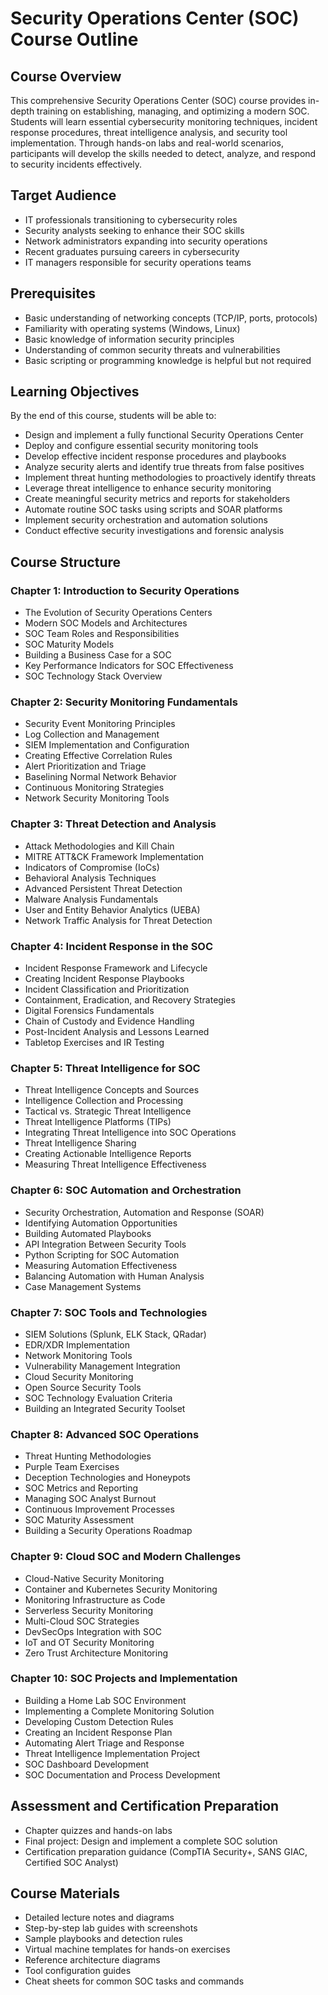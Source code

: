 # Security Operations Center (SOC) Course Outline

## Course Overview
This comprehensive Security Operations Center (SOC) course provides in-depth training on establishing, managing, and optimizing a modern SOC. Students will learn essential cybersecurity monitoring techniques, incident response procedures, threat intelligence analysis, and security tool implementation. Through hands-on labs and real-world scenarios, participants will develop the skills needed to detect, analyze, and respond to security incidents effectively.

## Target Audience
- IT professionals transitioning to cybersecurity roles
- Security analysts seeking to enhance their SOC skills
- Network administrators expanding into security operations
- Recent graduates pursuing careers in cybersecurity
- IT managers responsible for security operations teams

## Prerequisites
- Basic understanding of networking concepts (TCP/IP, ports, protocols)
- Familiarity with operating systems (Windows, Linux)
- Basic knowledge of information security principles
- Understanding of common security threats and vulnerabilities
- Basic scripting or programming knowledge is helpful but not required

## Learning Objectives
By the end of this course, students will be able to:
- Design and implement a fully functional Security Operations Center
- Deploy and configure essential security monitoring tools
- Develop effective incident response procedures and playbooks
- Analyze security alerts and identify true threats from false positives
- Implement threat hunting methodologies to proactively identify threats
- Leverage threat intelligence to enhance security monitoring
- Create meaningful security metrics and reports for stakeholders
- Automate routine SOC tasks using scripts and SOAR platforms
- Implement security orchestration and automation solutions
- Conduct effective security investigations and forensic analysis

## Course Structure

### Chapter 1: Introduction to Security Operations
- The Evolution of Security Operations Centers
- Modern SOC Models and Architectures
- SOC Team Roles and Responsibilities
- SOC Maturity Models
- Building a Business Case for a SOC
- Key Performance Indicators for SOC Effectiveness
- SOC Technology Stack Overview

### Chapter 2: Security Monitoring Fundamentals
- Security Event Monitoring Principles
- Log Collection and Management
- SIEM Implementation and Configuration
- Creating Effective Correlation Rules
- Alert Prioritization and Triage
- Baselining Normal Network Behavior
- Continuous Monitoring Strategies
- Network Security Monitoring Tools

### Chapter 3: Threat Detection and Analysis
- Attack Methodologies and Kill Chain
- MITRE ATT&CK Framework Implementation
- Indicators of Compromise (IoCs)
- Behavioral Analysis Techniques
- Advanced Persistent Threat Detection
- Malware Analysis Fundamentals
- User and Entity Behavior Analytics (UEBA)
- Network Traffic Analysis for Threat Detection

### Chapter 4: Incident Response in the SOC
- Incident Response Framework and Lifecycle
- Creating Incident Response Playbooks
- Incident Classification and Prioritization
- Containment, Eradication, and Recovery Strategies
- Digital Forensics Fundamentals
- Chain of Custody and Evidence Handling
- Post-Incident Analysis and Lessons Learned
- Tabletop Exercises and IR Testing

### Chapter 5: Threat Intelligence for SOC
- Threat Intelligence Concepts and Sources
- Intelligence Collection and Processing
- Tactical vs. Strategic Threat Intelligence
- Threat Intelligence Platforms (TIPs)
- Integrating Threat Intelligence into SOC Operations
- Threat Intelligence Sharing
- Creating Actionable Intelligence Reports
- Measuring Threat Intelligence Effectiveness

### Chapter 6: SOC Automation and Orchestration
- Security Orchestration, Automation and Response (SOAR)
- Identifying Automation Opportunities
- Building Automated Playbooks
- API Integration Between Security Tools
- Python Scripting for SOC Automation
- Measuring Automation Effectiveness
- Balancing Automation with Human Analysis
- Case Management Systems

### Chapter 7: SOC Tools and Technologies
- SIEM Solutions (Splunk, ELK Stack, QRadar)
- EDR/XDR Implementation
- Network Monitoring Tools
- Vulnerability Management Integration
- Cloud Security Monitoring
- Open Source Security Tools
- SOC Technology Evaluation Criteria
- Building an Integrated Security Toolset

### Chapter 8: Advanced SOC Operations
- Threat Hunting Methodologies
- Purple Team Exercises
- Deception Technologies and Honeypots
- SOC Metrics and Reporting
- Managing SOC Analyst Burnout
- Continuous Improvement Processes
- SOC Maturity Assessment
- Building a Security Operations Roadmap

### Chapter 9: Cloud SOC and Modern Challenges
- Cloud-Native Security Monitoring
- Container and Kubernetes Security Monitoring
- Monitoring Infrastructure as Code
- Serverless Security Monitoring
- Multi-Cloud SOC Strategies
- DevSecOps Integration with SOC
- IoT and OT Security Monitoring
- Zero Trust Architecture Monitoring

### Chapter 10: SOC Projects and Implementation
- Building a Home Lab SOC Environment
- Implementing a Complete Monitoring Solution
- Developing Custom Detection Rules
- Creating an Incident Response Plan
- Automating Alert Triage and Response
- Threat Intelligence Implementation Project
- SOC Dashboard Development
- SOC Documentation and Process Development

## Assessment and Certification Preparation
- Chapter quizzes and hands-on labs
- Final project: Design and implement a complete SOC solution
- Certification preparation guidance (CompTIA Security+, SANS GIAC, Certified SOC Analyst)

## Course Materials
- Detailed lecture notes and diagrams
- Step-by-step lab guides with screenshots
- Sample playbooks and detection rules
- Virtual machine templates for hands-on exercises
- Reference architecture diagrams
- Tool configuration guides
- Cheat sheets for common SOC tasks and commands
